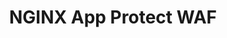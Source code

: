 ---
title: NGINX App Protect WAF
weight: 90
url: /nginx-instance-manager/how-to/manage-app-protect/
---
